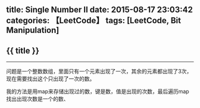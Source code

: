 title: Single Number II
date: 2015-08-17 23:03:42
categories: 【LeetCode】
tags: [LeetCode, Bit Manipulation]
---
## {{ title }} ##

---

问题是一个整数数组，里面只有一个元素出现了一次，其余的元素都出现了3次，现在需要找出这个只出现了一次的数。

我的方法是用map来存储出现过的数，键是数，值是出现的次数，最后遍历map找出出现次数是一个的数、